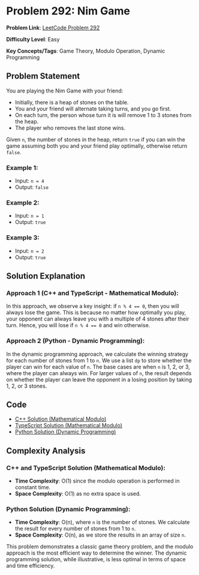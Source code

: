 # Problem 292: Nim Game

**Problem Link**: [LeetCode Problem 292](https://leetcode.com/problems/nim-game/)

**Difficulty Level**: Easy

**Key Concepts/Tags**: Game Theory, Modulo Operation, Dynamic Programming

## Problem Statement

You are playing the Nim Game with your friend:
- Initially, there is a heap of stones on the table.
- You and your friend will alternate taking turns, and you go first.
- On each turn, the person whose turn it is will remove 1 to 3 stones from the heap.
- The player who removes the last stone wins.

Given `n`, the number of stones in the heap, return `true` if you can win the game assuming both you and your friend play optimally, otherwise return `false`.

### Example 1:
- Input: `n = 4`
- Output: `false`

### Example 2:
- Input: `n = 1`
- Output: `true`

### Example 3:
- Input: `n = 2`
- Output: `true`

## Solution Explanation

### Approach 1 (C++ and TypeScript - Mathematical Modulo):
In this approach, we observe a key insight: if `n % 4 == 0`, then you will always lose the game. This is because no matter how optimally you play, your opponent can always leave you with a multiple of 4 stones after their turn. Hence, you will lose if `n % 4 == 0` and win otherwise.

### Approach 2 (Python - Dynamic Programming):
In the dynamic programming approach, we calculate the winning strategy for each number of stones from 1 to `n`. We use a list `dp` to store whether the player can win for each value of `n`. The base cases are when `n` is 1, 2, or 3, where the player can always win. For larger values of `n`, the result depends on whether the player can leave the opponent in a losing position by taking 1, 2, or 3 stones.

## Code

- [C++ Solution (Mathematical Modulo)](./solution_1.cpp)
- [TypeScript Solution (Mathematical Modulo)](./solution_2.ts)
- [Python Solution (Dynamic Programming)](./solution_3.py)

## Complexity Analysis

### C++ and TypeScript Solution (Mathematical Modulo):
- **Time Complexity**: O(1) since the modulo operation is performed in constant time.
- **Space Complexity**: O(1) as no extra space is used.

### Python Solution (Dynamic Programming):
- **Time Complexity**: O(n), where `n` is the number of stones. We calculate the result for every number of stones from 1 to `n`.
- **Space Complexity**: O(n), as we store the results in an array of size `n`.

This problem demonstrates a classic game theory problem, and the modulo approach is the most efficient way to determine the winner. The dynamic programming solution, while illustrative, is less optimal in terms of space and time efficiency.